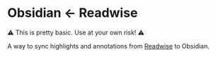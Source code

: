 # Obsidian ← Readwise

⚠️ This is pretty basic. Use at your own risk! ⚠️

A way to sync highlights and annotations from [Readwise](https://readwise.io) to
Obsidian.

